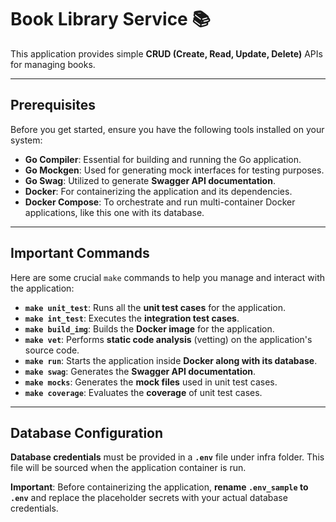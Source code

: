 # Book Library Service 📚

This application provides simple **CRUD (Create, Read, Update, Delete)** APIs for managing books.

---

## Prerequisites

Before you get started, ensure you have the following tools installed on your system:

* **Go Compiler**: Essential for building and running the Go application.
* **Go Mockgen**: Used for generating mock interfaces for testing purposes.
* **Go Swag**: Utilized to generate **Swagger API documentation**.
* **Docker**: For containerizing the application and its dependencies.
* **Docker Compose**: To orchestrate and run multi-container Docker applications, like this one with its database.

---

## Important Commands

Here are some crucial `make` commands to help you manage and interact with the application:

* **`make unit_test`**: Runs all the **unit test cases** for the application.
* **`make int_test`**: Executes the **integration test cases**.
* **`make build_img`**: Builds the **Docker image** for the application.
* **`make vet`**: Performs **static code analysis** (vetting) on the application's source code.
* **`make run`**: Starts the application inside **Docker along with its database**.
* **`make swag`**: Generates the **Swagger API documentation**.
* **`make mocks`**: Generates the **mock files** used in unit test cases.
* **`make coverage`**: Evaluates the **coverage** of unit test cases.

---

## Database Configuration

**Database credentials** must be provided in a **`.env`** file under infra folder. This file will be sourced when the application container is run.

**Important**: Before containerizing the application, **rename `.env_sample` to `.env`** and replace the placeholder secrets with your actual database credentials.
